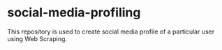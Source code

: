 # social-media-profiling
This repository is used to create social media profile of a particular user using Web Scraping.
